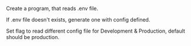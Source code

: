 Create a program, that reads .env file.

If .env file doesn't exists, generate one with config defined.

Set flag to read different config file for Development & Production, default should be production.